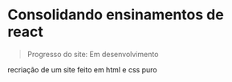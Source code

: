 # Consolidando ensinamentos de react

> Progresso do site: Em desenvolvimento

recriação de um site feito em html e css puro
